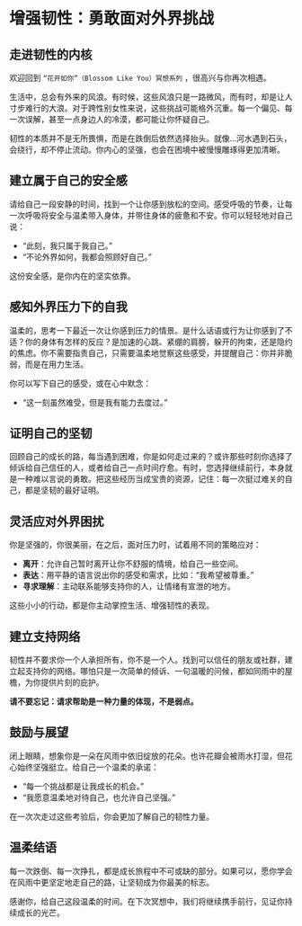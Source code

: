 # 增强韧性：勇敢面对外界挑战

## 走进韧性的内核

欢迎回到 `“花开如你”（Blossom Like You）冥想系列` ，很高兴与你再次相遇。

生活中，总会有外来的风浪。有时候，这些风浪只是一路微风，而有时，却是让人寸步难行的大浪。对于跨性别女性来说，这些挑战可能格外沉重。每一个偏见、每一次误解，甚至一点身边人的冷漠，都可能让你怀疑自己。

韧性的本质并不是无所畏惧，而是在跌倒后依然选择抬头。就像…河水遇到石头，会绕行，却不停止流动。你内心的坚强，也会在困境中被慢慢雕琢得更加清晰。

## 建立属于自己的安全感

请给自己一段安静的时间，找到一个让你感到放松的空间。感受呼吸的节奏，让每一次呼吸将安全与温柔带入身体，并带住身体的疲惫和不安。你可以轻轻地对自己说：

- “此刻，我只属于我自己。”
- “不论外界如何，我都会照顾好自己。”

这份安全感，是你内在的坚实依靠。

## 感知外界压力下的自我

温柔的，思考一下最近一次让你感到压力的情景。是什么话语或行为让你感到了不适？你的身体有怎样的反应？是加速的心跳、紧绷的肩膀，躲开的拘束，还是隐约的焦虑。你不需要指责自己，只需要温柔地觉察这些感受，并提醒自己：你并非脆弱，而是在用力生活。

你可以写下自己的感受，或在心中默念：

- “这一刻虽然难受，但是我有能力去度过。”

## 证明自己的坚韧

回顾自己的成长的路，每当遇到困难，你是如何走过来的？或许那些时刻你选择了倾诉给自己信任的人，或者给自己一点时间疗愈。有时，您选择继续前行，本身就是一种难以言说的勇敢。把这些经历当成宝贵的资源，记住：每一次挺过难关的自己，都是坚韧的最好证明。

## 灵活应对外界困扰

你是坚强的，你很美丽，在之后，面对压力时，试着用不同的策略应对：

- **离开**：允许自己暂时离开让你不舒服的情境，给自己一些空间。
- **表达**：用平静的语言说出你的感受和需求，比如：“我希望被尊重。”
- **寻求理解**：主动联系能够支持你的人，让情绪有宣泄的地方。

这些小小的行动，都是你主动掌控生活、增强韧性的表现。

## 建立支持网络

韧性并不要求你一个人承担所有，你不是一个人。找到可以信任的朋友或社群，建立起支持你的网络。哪怕只是一次简单的倾诉、一句温暖的问候，都如同雨中的屋檐，为你提供片刻的庇护。

**请不要忘记：请求帮助是一种力量的体现，不是弱点。**

## 鼓励与展望

闭上眼睛，想象你是一朵在风雨中依旧绽放的花朵。也许花瓣会被雨水打湿，但花心始终坚强挺立。给自己一个温柔的承诺：

- “每一个挑战都是让我成长的机会。”
- “我愿意温柔地对待自己，也允许自己坚强。”

在一次次走过这些考验后，你会更加了解自己的韧性力量。

## 温柔结语

每一次跌倒、每一次挣扎，都是成长旅程中不可或缺的部分。如果可以，愿你学会在风雨中更坚定地走自己的路，让坚韧成为你最美的标志。

感谢你，给自己这段温柔的时间。在下次冥想中，我们将继续携手前行，见证你持续成长的光芒。
